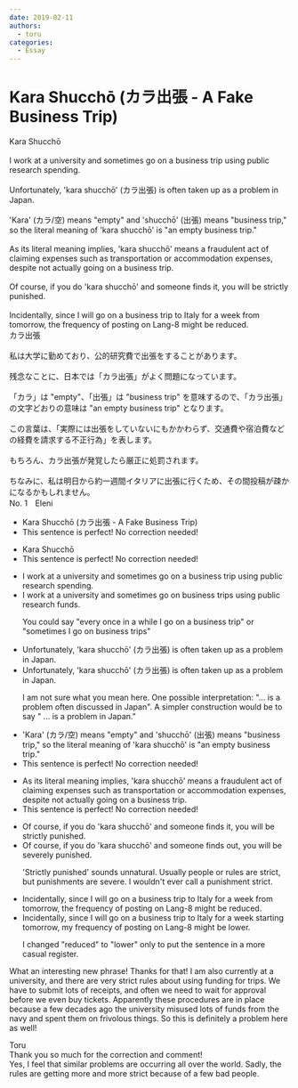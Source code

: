 ```yaml
---
date: 2019-02-11
authors:
  - toru
categories:
  - Essay
---
```


<h1 id="subject_show">Kara Shucchō (カラ出張 - A Fake Business Trip)</h1>
<div class="date" hidden>Feb 11, 2019 12:42</div>
<div id="post"><div id="body_show_ori">
Kara Shucchō<br/><br/>I work at a university and sometimes go on a business trip using public research spending.<br/><br/>Unfortunately, 'kara shucchō' (カラ出張) is often taken up as a problem in Japan.<br/><br/>'Kara' (カラ/空) means "empty" and 'shucchō' (出張) means "business trip," so the literal meaning of 'kara shucchō' is "an empty business trip."<br/><br/>As its literal meaning implies, 'kara shucchō' means a fraudulent act of claiming expenses such as transportation or accommodation expenses, despite not actually going on a business trip.<br/><br/>Of course, if you do 'kara shucchō' and someone finds it, you will be strictly punished.<br/><br/>Incidentally, since I will go on a business trip to Italy for a week from tomorrow, the frequency of posting on Lang-8 might be reduced.
</div></div>

<!-- more -->

<div id="post_ja"><div id="body_show_mo">
カラ出張<br/><br/>私は大学に勤めており、公的研究費で出張をすることがあります。<br/><br/>残念なことに、日本では「カラ出張」がよく問題になっています。<br/><br/>「カラ」は "empty"、「出張」は "business trip" を意味するので、「カラ出張」の文字どおりの意味は "an empty business trip" となります。<br/><br/>この言葉は、「実際には出張をしていないにもかかわらず、交通費や宿泊費などの経費を請求する不正行為」を表します。<br/><br/>もちろん、カラ出張が発覚したら厳正に処罰されます。<br/><br/>ちなみに、私は明日から約一週間イタリアに出張に行くため、その間投稿が疎かになるかもしれません。
</div></div>
<div id="block"><div class="first_name"> No. 1　<span class="just_name">Eleni</span></div><div id="block2">
<ul class="correction_field">
<li class="incorrect">Kara Shucchō (カラ出張 - A Fake Business Trip)</li>
<li class="corrected perfect">This sentence is perfect! No correction needed!</li>
</ul>
<ul class="correction_field">
<li class="incorrect">Kara Shucchō</li>
<li class="corrected perfect">This sentence is perfect! No correction needed!</li>
</ul>
<ul class="correction_field">
<li class="incorrect">I work at a university and sometimes go on a business trip using public research spending.</li>
<li class="corrected correct">
I work at a university and sometimes go on <span class="f_blue">business trips</span> using public research <span class="f_blue">funds</span>.
<p class="correction_comment">You could say "every once in a while I go on a business trip" or "sometimes I go on business trips"</p>
</li>
</ul>
<ul class="correction_field">
<li class="incorrect">Unfortunately, 'kara shucchō' (カラ出張) is often taken up as a problem in Japan.</li>
<li class="corrected correct">
Unfortunately, 'kara shucchō' (カラ出張) is often <span class="f_red">taken up</span> as a problem in Japan.
<p class="correction_comment">I am not sure what you mean here. One possible interpretation: "... is a problem often discussed in Japan". A simpler construction would be to say " ... is a problem in Japan."</p>
</li>
</ul>
<ul class="correction_field">
<li class="incorrect">'Kara' (カラ/空) means "empty" and 'shucchō' (出張) means "business trip," so the literal meaning of 'kara shucchō' is "an empty business trip."</li>
<li class="corrected perfect">This sentence is perfect! No correction needed!</li>
</ul>
<ul class="correction_field">
<li class="incorrect">As its literal meaning implies, 'kara shucchō' means a fraudulent act of claiming expenses such as transportation or accommodation expenses, despite not actually going on a business trip.</li>
<li class="corrected perfect">This sentence is perfect! No correction needed!</li>
</ul>
<ul class="correction_field">
<li class="incorrect">Of course, if you do 'kara shucchō' and someone finds it, you will be strictly punished.</li>
<li class="corrected correct">
Of course, if you do 'kara shucchō' and someone finds <span class="f_blue">out</span>, you will be <span class="f_blue">severely</span> punished.
<p class="correction_comment">'Strictly punished' sounds unnatural. Usually people or rules are strict, but punishments are severe. I wouldn't ever call a punishment strict.</p>
</li>
</ul>
<ul class="correction_field">
<li class="incorrect">Incidentally, since I will go on a business trip to Italy for a week from tomorrow, the frequency of posting on Lang-8 might be reduced.</li>
<li class="corrected correct">
Incidentally, since I will go on a business trip to Italy for a week <span class="f_blue">starting</span> tomorrow, <span class="f_blue">my</span> frequency of posting on Lang-8 might be <span class="f_gray">lower</span>.
<p class="correction_comment">I changed "reduced" to "lower" only to put the sentence in a more casual register.</p>
</li>
</ul>
<p class="comment_small">
 What an interesting new phrase! Thanks for that! I am also currently at a university, and there are very strict rules about using funding for trips. We have to submit lots of receipts, and often we need to wait for approval before we even buy tickets. Apparently these procedures are in place because a few decades ago the university misused lots of funds from the navy and spent them on frivolous things. So this is definitely a problem here as well!
</p>

</div><div class="name"><span class="just_name">Toru</span><br>
Thank you so much for the correction and comment!<br/>Yes, I feel that similar problems are occurring all over the world. Sadly, the rules are getting more and more strict because of a few bad people.
</div>
</div>
